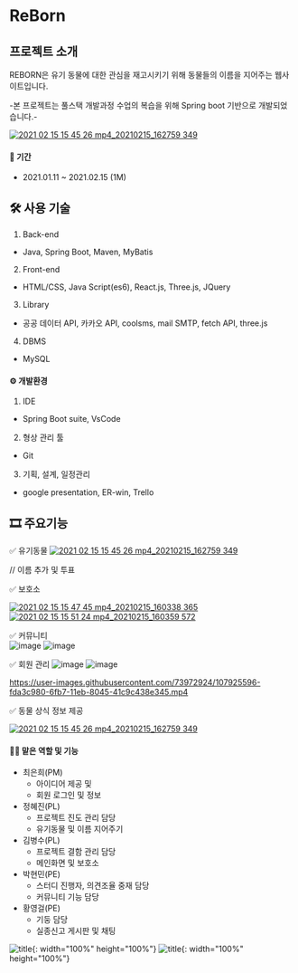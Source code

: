 # ReBorn

## 프로젝트 소개

REBORN은 유기 동물에 대한 관심을 재고시키기 위해 동물들의 이름을 지어주는 웹사이트입니다.

-본 프로젝트는 풀스택 개발과정 수업의 복습을 위해 Spring boot 기반으로 개발되었습니다.-

[![2021 02 15 15 45 26 mp4_20210215_162759 349](https://user-images.githubusercontent.com/74892930/107917181-d85c8e80-6faa-11eb-8817-a472245cdfe0.jpg)](https://user-images.githubusercontent.com/74892930/107915267-8a925700-6fa7-11eb-856a-1bb3c162a796.mp4)


#### 📆 기간 

 - 2021.01.11 ~ 2021.02.15 (1M)

## 



## 🛠 사용 기술 

1. Back-end

  - Java, Spring Boot, Maven, MyBatis

2. Front-end

  - HTML/CSS, Java Script(es6), React.js, Three.js, JQuery

3. Library
 
  - 공공 데이터 API, 카카오 API, coolsms, mail SMTP, fetch API, three.js

 4. DBMS

  - MySQL


#### ⚙ 개발환경

 1. IDE

  - Spring Boot suite, VsCode

 2. 형상 관리 툴

  - Git

 3. 기획, 설계, 일정관리
 
  - google presentation, ER-win, Trello



## 🎞 주요기능

✅ 유기동물
[![2021 02 15 15 45 26 mp4_20210215_162759 349](https://user-images.githubusercontent.com/74892930/107917181-d85c8e80-6faa-11eb-8817-a472245cdfe0.jpg)](https://user-images.githubusercontent.com/74892930/107915267-8a925700-6fa7-11eb-856a-1bb3c162a796.mp4)

// 이름 추가 및 투표

✅ 보호소

[![2021 02 15 15 47 45 mp4_20210215_160338 365](https://user-images.githubusercontent.com/74892930/107915352-ab5aac80-6fa7-11eb-9356-b9b81396480e.jpg)](https://user-images.githubusercontent.com/74892930/107915269-8c5c1a80-6fa7-11eb-8d6f-ba56724806fb.mp4)
[![2021 02 15 15 51 24 mp4_20210215_160359 572](https://user-images.githubusercontent.com/74892930/107915353-ab5aac80-6fa7-11eb-9203-f41559210c68.jpg)](https://user-images.githubusercontent.com/74892930/107915271-8cf4b100-6fa7-11eb-81fe-75c949e986f5.mp4)

✅ 커뮤니티 
</br>
![image](https://i.esdrop.com/d/b086WqGLyH.png)
![image](https://i.esdrop.com/d/z6zwjmAFPf.png)


✅ 회원 관리
![image](https://user-images.githubusercontent.com/73972924/107926036-8cb0e180-6fb8-11eb-8bc4-7be51cdea57b.png)
![image](https://user-images.githubusercontent.com/73972924/107926174-b538db80-6fb8-11eb-891c-9bafc84750dd.png)

https://user-images.githubusercontent.com/73972924/107925596-fda3c980-6fb7-11eb-8045-41c9c438e345.mp4

✅ 동물 상식 정보 제공

[![2021 02 15 15 45 26 mp4_20210215_162759 349](https://user-images.githubusercontent.com/41726750/107926179-b66a0880-6fb8-11eb-8626-f70611e043d1.png)](https://user-images.githubusercontent.com/41726750/107925530-e9f86300-6fb7-11eb-902d-c78e93f45955.mp4)

#### 👨‍🦲 맡은 역할 및 기능

- 최은희(PM)
    - 아이디어 제공 및
    - 회원 로그인 및 정보
- 정혜진(PL)
    - 프로젝트 진도 관리 담당
    - 유기동물 및 이름 지어주기
- 김병수(PL)
    - 프로젝트 결함 관리 담당
    - 메인화면 및 보호소
- 박현민(PE)
    - 스터디 진행자, 의견조율 중재 담당
    - 커뮤니티 기능 담당
- 황영걸(PE)
    - 기둥 담당
    - 실종신고 게시판 및 채팅


![title](/img/myImg.png){: width="100%" height="100%"}
![title](https://imgur.com/gfXbJSe){: width="100%" height="100%"}
